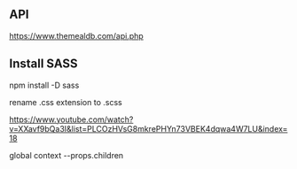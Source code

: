 ##  API
https://www.themealdb.com/api.php

##  Install SASS
npm install -D sass

rename .css extension to .scss

https://www.youtube.com/watch?v=XXavf9bQa3I&list=PLCOzHVsG8mkrePHYn73VBEK4dqwa4W7LU&index=18
<!-- this branch works -->
global context
     --props.children
     